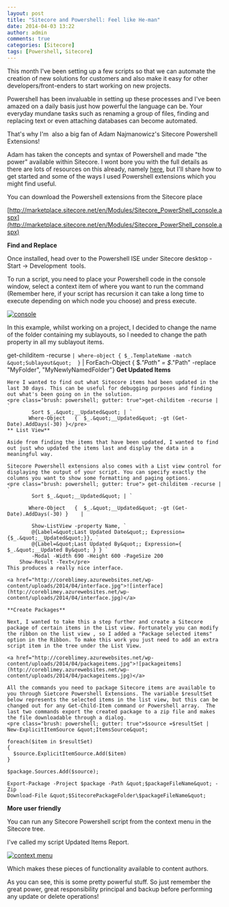 ```yaml
---
layout: post
title: "Sitecore and Powershell: Feel like He-man"
date: 2014-04-03 13:22
author: admin
comments: true
categories: [Sitecore]
tags: [Powershell, Sitecore]
---
```

<span class="dropcap">T</span>his month I've been setting up a few scripts so that we can automate the creation of new solutions for customers and also make it easy for other developers/front-enders to start working on new projects.

Powershell has been invaluable in setting up these processes and I've been amazed on a daily basis just how powerful the language can be. Your everyday mundane tasks such as renaming a group of files, finding and replacing text or even attaching databases can become automated.

That's why I'm  also a big fan of Adam Najmanowicz's Sitecore Powershell Extensions!

Adam has taken the concepts and syntax of Powershell and made "the power" available within Sitecore. I wont bore you with the full details as there are lots of resources on this already, namely [here](http://blog.najmanowicz.com/sitecore-powershell-console/), but I'll share how to get started and some of the ways I used Powershell extensions which you might find useful.

You can download the Powershell extensions from the Sitecore place

[http://marketplace.sitecore.net/en/Modules/Sitecore_PowerShell_console.aspx](http://marketplace.sitecore.net/en/Modules/Sitecore_PowerShell_console.aspx)

**Find and Replace**

Once installed, head over to the Powershell ISE under Sitecore desktop - Start -&gt; Development  tools.

To run a script, you need to place your Powershell code in the console window, select a context item of where you want to run the command (Remember here, if your script has recursion it can take a long time to execute depending on which node you choose) and press execute.

<a href="http://coreblimey.azurewebsites.net/wp-content/uploads/2014/04/console.jpg">![console](http://coreblimey.azurewebsites.net/wp-content/uploads/2014/04/console.jpg)</a>

In this example, whilst working on a project, I decided to change the name of the folder containing my sublayouts, so I needed to change the path property in all my sublayout items.


get-childitem -recurse `
      | where-object { $_.TemplateName -match &quot;Sublayout&quot;  } `
      |  ForEach-Object { $_.&quot;Path&quot; = $_.&quot;Path&quot;  -replace &quot;MyFolder&quot;, &quot;MyNewlyNamedFolder&quot;}</pre>
    **Get Updated Items**
    
    Here I wanted to find out what Sitecore items had been updated in the last 30 days. This can be useful for debugging purposes and finding out what's been going on in the solution.
    <pre class="brush: powershell; gutter: true">get-childitem -recurse | `
            Sort $_.&quot;__Updated&quot; | `       
           Where-Object   {  $_.&quot;__Updated&quot; -gt (Get-Date).AddDays(-30) }</pre>
    ** List View**
    
    Aside from finding the items that have been updated, I wanted to find out just who updated the items last and display the data in a meaningful way.
    
    Sitecore Powershell extensions also comes with a List view control for displaying the output of your script. You can specify exactly the columns you want to show some formatting and paging options.
    <pre class="brush: powershell; gutter: true"> get-childitem -recurse | `
            Sort $_.&quot;__Updated&quot; | `
    
           Where-Object   {  $_.&quot;__Updated&quot; -gt (Get-Date).AddDays(-30) }    |
    
            Show-ListView -property Name, `
            @{Label=&quot;Last Updated Date&quot;; Expression={$_.&quot;__Updated&quot;}}, `
            @{Label=&quot;Last Updated By&quot;; Expression={ $_.&quot;__Updated By&quot; } } `
            -Modal -Width 690 -Height 600 -PageSize 200
        Show-Result -Text</pre>
    This produces a really nice interface.
    
    <a href="http://coreblimey.azurewebsites.net/wp-content/uploads/2014/04/interface.jpg">![interface](http://coreblimey.azurewebsites.net/wp-content/uploads/2014/04/interface.jpg)</a>
    
    **Create Packages**
    
    Next, I wanted to take this a step further and create a Sitecore package of certain items in the List view. Fortunately you can modify the ribbon on the list view , so I added a "Package selected items" option in the Ribbon. To make this work you just need to add an extra script item in the tree under the List View.
    
    <a href="http://coreblimey.azurewebsites.net/wp-content/uploads/2014/04/packageitems.jpg">![packageitems](http://coreblimey.azurewebsites.net/wp-content/uploads/2014/04/packageitems.jpg)</a>
    
    All the commands you need to package Sitecore items are available to you through Sietcore Powershell Extensions. The variable $resultSet below represents the selected items in the list view, but this can be changed out for any Get-Child-Item command or Powershell array.  The last two commands export the created package to a zip file and makes the file downloadable through a dialog.
    <pre class="brush: powershell; gutter: true">$source =$resultSet | New-ExplicitItemSource &quot;ItemsSource&quot; 
    
    foreach($item in $resultSet)
    {
      $source.ExplicitItemSource.Add($item)
    }
    
    $package.Sources.Add($source);
    
    Export-Package -Project $package -Path &quot;$packageFileName&quot; -Zip
    Download-File &quot;$SitecorePackageFolder\$packageFileName&quot;

**More user friendly**

You can run any Sitecore Powershell script from the context menu in the Sitecore tree.

I've called my script Updated Items Report.

<a href="http://coreblimey.azurewebsites.net/wp-content/uploads/2014/04/context-menu.jpg">![context menu](http://coreblimey.azurewebsites.net/wp-content/uploads/2014/04/context-menu.jpg)</a>

Which makes these pieces of functionality available to content authors.

As you can see, this is some pretty powerful stuff. So just remember the great power, great responsibility principal and backup before performing any update or delete operations!
